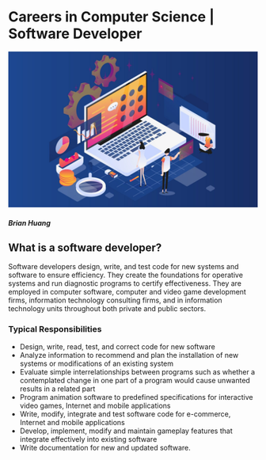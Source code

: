 # **Careers in Computer Science | Software Developer** 
![Alt text](software%20engineer.jpg)
#### *Brian Huang*

## **What is a software developer?**
Software developers design, write, and test code for new systems and software to ensure efficiency. They create the foundations for operative systems and run diagnostic programs to certify effectiveness. They are employed in computer software, computer and video game development firms, information technology consulting firms, and in information technology units throughout both private and public sectors.

### **Typical Responsibilities**
+ Design, write, read, test, and correct code for new software
+ Analyze information to recommend and plan the installation of new systems or modifications of an existing system
+ Evaluate simple interrelationships between programs such as whether a contemplated change in one part of a program would cause unwanted results in a related part
+ Program animation software to predefined specifications for interactive video games, Internet and mobile applications
+ Write, modify, integrate and test software code for e-commerce, Internet and mobile applications
+ Develop, implement, modify and maintain gameplay features that integrate effectively into existing software
+ Write documentation for new and updated software.




